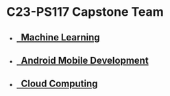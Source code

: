 # C23-PS117 Capstone Team


- ## [&nbsp;&nbsp;Machine Learning](https://github.com/DwiBagiaSantosa/C23-PS117/tree/ml)
- ## [&nbsp;&nbsp;Android Mobile Development](https://github.com/DwiBagiaSantosa/C23-PS117/tree/android)
- ## [&nbsp;&nbsp;Cloud Computing](https://github.com/DwiBagiaSantosa/C23-PS117)
